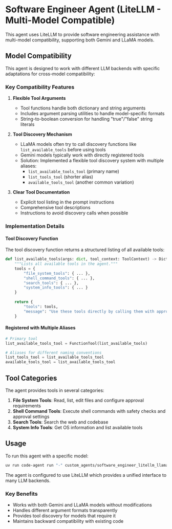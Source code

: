 # Software Engineer Agent (LiteLLM - Multi-Model Compatible)

This agent uses LiteLLM to provide software engineering assistance with multi-model compatibility, supporting both Gemini and LLaMA models.

## Model Compatibility

This agent is designed to work with different LLM backends with specific adaptations for cross-model compatibility:

### Key Compatibility Features

1. **Flexible Tool Arguments**
   - Tool functions handle both dictionary and string arguments
   - Includes argument parsing utilities to handle model-specific formats
   - String-to-boolean conversion for handling "true"/"false" string literals

2. **Tool Discovery Mechanism**
   - LLaMA models often try to call discovery functions like `list_available_tools` before using tools
   - Gemini models typically work with directly registered tools
   - Solution: Implemented a flexible tool discovery system with multiple aliases:
     - `list_available_tools_tool` (primary name)
     - `list_tools_tool` (shorter alias)
     - `available_tools_tool` (another common variation)

3. **Clear Tool Documentation**
   - Explicit tool listing in the prompt instructions
   - Comprehensive tool descriptions
   - Instructions to avoid discovery calls when possible

### Implementation Details

#### Tool Discovery Function

The tool discovery function returns a structured listing of all available tools:

```python
def list_available_tools(args: dict, tool_context: ToolContext) -> Dict[str, Any]:
    """Lists all available tools in the agent."""
    tools = {
        "file_system_tools": { ... },
        "shell_command_tools": { ... },
        "search_tools": { ... },
        "system_info_tools": { ... }
    }
    
    return {
        "tools": tools,
        "message": "Use these tools directly by calling them with appropriate arguments."
    }
```

#### Registered with Multiple Aliases

```python
# Primary tool
list_available_tools_tool = FunctionTool(list_available_tools)

# Aliases for different naming conventions
list_tools_tool = list_available_tools_tool
available_tools_tool = list_available_tools_tool
```

## Tool Categories

The agent provides tools in several categories:

1. **File System Tools**: Read, list, edit files and configure approval requirements
2. **Shell Command Tools**: Execute shell commands with safety checks and approval settings
3. **Search Tools**: Search the web and codebase
4. **System Info Tools**: Get OS information and list available tools

## Usage

To run this agent with a specific model:

```bash
uv run code-agent run "-" custom_agents/software_engineer_litellm_llama/software_engineer
```

The agent is configured to use LiteLLM which provides a unified interface to many LLM backends.

### Key Benefits

- Works with both Gemini and LLaMA models without modifications
- Handles different argument formats transparently
- Provides tool discovery for models that require it
- Maintains backward compatibility with existing code 